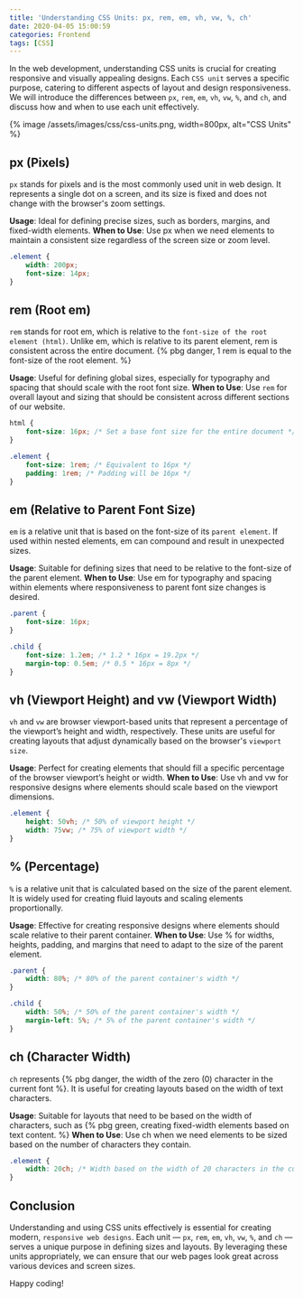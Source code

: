 ```yaml
---
title: 'Understanding CSS Units: px, rem, em, vh, vw, %, ch'
date: 2020-04-05 15:00:59
categories: Frontend
tags: [CSS]
---
```


In the web development, understanding CSS units is crucial for creating responsive and visually appealing designs. Each `CSS unit` serves a specific purpose, catering to different aspects of layout and design responsiveness. We will introduce the differences between `px`, `rem`, `em`, `vh`, `vw`, `%`, and `ch`, and discuss how and when to use each unit effectively.

{% image /assets/images/css/css-units.png, width=800px, alt="CSS Units" %}

## px (Pixels)
`px` stands for pixels and is the most commonly used unit in web design. It represents a single dot on a screen, and its size is fixed and does not change with the browser's zoom settings.

**Usage**: Ideal for defining precise sizes, such as borders, margins, and fixed-width elements.
**When to Use**: Use px when we need elements to maintain a consistent size regardless of the screen size or zoom level.

```css
.element {
    width: 200px;
    font-size: 14px;
}
```

## rem (Root em)
`rem` stands for root em, which is relative to the `font-size of the root element (html)`. Unlike em, which is relative to its parent element, rem is consistent across the entire document. {% pbg danger, 1 rem is equal to the font-size of the root element. %}

**Usage**: Useful for defining global sizes, especially for typography and spacing that should scale with the root font size.
**When to Use**: Use `rem` for overall layout and sizing that should be consistent across different sections of our website.

``` css
html {
    font-size: 16px; /* Set a base font size for the entire document */
}

.element {
    font-size: 1rem; /* Equivalent to 16px */
    padding: 1rem; /* Padding will be 16px */
}
```

## em (Relative to Parent Font Size)
`em` is a relative unit that is based on the font-size of its `parent element`. If used within nested elements, em can compound and result in unexpected sizes.

**Usage**: Suitable for defining sizes that need to be relative to the font-size of the parent element.
**When to Use**: Use em for typography and spacing within elements where responsiveness to parent font size changes is desired.

```css
.parent {
    font-size: 16px;
}

.child {
    font-size: 1.2em; /* 1.2 * 16px = 19.2px */
    margin-top: 0.5em; /* 0.5 * 16px = 8px */
}
```

## vh (Viewport Height) and vw (Viewport Width)
`vh` and `vw` are browser viewport-based units that represent a percentage of the viewport’s height and width, respectively. These units are useful for creating layouts that adjust dynamically based on the browser's `viewport size`.

**Usage**: Perfect for creating elements that should fill a specific percentage of the browser viewport’s height or width.
**When to Use**: Use vh and vw for responsive designs where elements should scale based on the viewport dimensions.

``` css
.element {
    height: 50vh; /* 50% of viewport height */
    width: 75vw; /* 75% of viewport width */
}
```

## % (Percentage)
`%` is a relative unit that is calculated based on the size of the parent element. It is widely used for creating fluid layouts and scaling elements proportionally. 

**Usage**: Effective for creating responsive designs where elements should scale relative to their parent container.
**When to Use**: Use % for widths, heights, padding, and margins that need to adapt to the size of the parent element.

```css
.parent {
    width: 80%; /* 80% of the parent container's width */
}

.child {
    width: 50%; /* 50% of the parent container's width */
    margin-left: 5%; /* 5% of the parent container's width */
}
```

## ch (Character Width)
`ch` represents {% pbg danger, the width of the zero (0) character in the current font %}. It is useful for creating layouts based on the width of text characters.

**Usage**: Suitable for layouts that need to be based on the width of characters, such as {% pbg green, creating fixed-width elements based on text content. %}
**When to Use**: Use ch when we need elements to be sized based on the number of characters they contain.

```css
.element {
    width: 20ch; /* Width based on the width of 20 characters in the current font */
}
```

## Conclusion
Understanding and using CSS units effectively is essential for creating modern, `responsive web designs`. Each unit — `px`, `rem`, `em`, `vh`, `vw`, `%`, and `ch` — serves a unique purpose in defining sizes and layouts. By leveraging these units appropriately, we can ensure that our web pages look great across various devices and screen sizes.

Happy coding!
